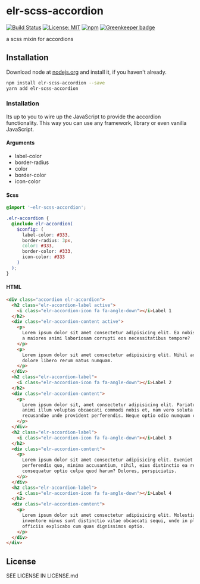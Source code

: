 # elr-scss-accordion

[![Build Status](https://travis-ci.org/Beth3346/elr-scss-accordion.svg?branch=master)](https://travis-ci.org/Beth3346/elr-scss-accordion)
[![License: MIT](https://img.shields.io/badge/License-MIT-yellow.svg)](https://opensource.org/licenses/MIT)
[![npm](https://img.shields.io/npm/dm/elr-scss-accordion.svg?style=flat)](https://npmjs.com/package/elr-scss-accordion) [![Greenkeeper badge](https://badges.greenkeeper.io/Beth3346/elr-scss-accordion.svg)](https://greenkeeper.io/)

a scss mixin for accordions

## Installation

Download node at [nodejs.org](http://nodejs.org) and install it, if you haven't already.

```sh
npm install elr-scss-accordion --save
yarn add elr-scss-accordion
```

### Installation

Its up to you to wire up the JavaScript to provide the accordion functionality. This way you can use any framework, library or even vanilla JavaScript.

#### Arguments

- label-color
- border-radius
- color
- border-color
- icon-color

#### Scss

```scss
@import '~elr-scss-accordion';

.elr-accordion {
  @include elr-accordion(
    $config: (
      label-color: #333,
      border-radius: 3px,
      color: #333,
      border-color: #333,
      icon-color: #333
    )
  );
}
```

#### HTML

```html
<div class="accordion elr-accordion">
  <h2 class="elr-accordion-label active">
    <i class="elr-accordion-icon fa fa-angle-down"></i>Label 1
  </h2>
  <div class="elr-accordion-content active">
    <p>
      Lorem ipsum dolor sit amet consectetur adipisicing elit. Ea nobis ab illum
      a maiores animi laboriosam corrupti eos necessitatibus tempore?
    </p>
    <p>
      Lorem ipsum dolor sit amet consectetur adipisicing elit. Nihil adipisci,
      dolore libero rerum natus numquam.
    </p>
  </div>
  <h2 class="elr-accordion-label">
    <i class="elr-accordion-icon fa fa-angle-down"></i>Label 2
  </h2>
  <div class="elr-accordion-content">
    <p>
      Lorem ipsum dolor sit, amet consectetur adipisicing elit. Pariatur eos
      animi illum voluptas obcaecati commodi nobis et, nam vero soluta explicabo
      recusandae unde provident perferendis. Neque optio odio numquam commodi.
    </p>
  </div>
  <h2 class="elr-accordion-label">
    <i class="elr-accordion-icon fa fa-angle-down"></i>Label 3
  </h2>
  <div class="elr-accordion-content">
    <p>
      Lorem ipsum dolor sit amet consectetur adipisicing elit. Eveniet
      perferendis quo, minima accusantium, nihil, eius distinctio ea rem
      consequatur optio culpa quod harum? Dolores, perspiciatis.
    </p>
  </div>
  <h2 class="elr-accordion-label">
    <i class="elr-accordion-icon fa fa-angle-down"></i>Label 4
  </h2>
  <div class="elr-accordion-content">
    <p>
      Lorem ipsum dolor sit amet consectetur adipisicing elit. Molestiae enim
      inventore minus sunt distinctio vitae obcaecati sequi, unde in placeat nam
      officiis explicabo cum quas dignissimos optio.
    </p>
  </div>
</div>
```

## License

SEE LICENSE IN LICENSE.md
